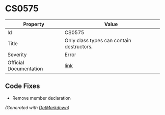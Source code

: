 # CS0575

| Property               | Value                                                             |
| ---------------------- | ----------------------------------------------------------------- |
| Id                     | CS0575                                                            |
| Title                  | Only class types can contain destructors\.                        |
| Severity               | Error                                                             |
| Official Documentation | [link](http://docs.microsoft.com/en-us/dotnet/csharp/misc/cs0575) |

## Code Fixes

* Remove member declaration

*\(Generated with [DotMarkdown](http://github.com/JosefPihrt/DotMarkdown)\)*
